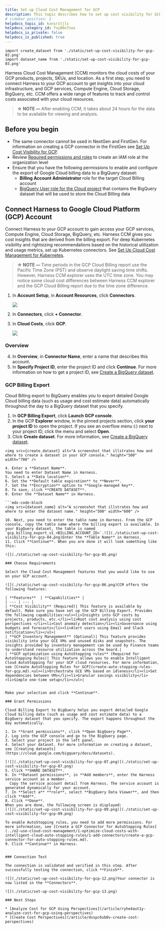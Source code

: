 ```yaml
---
title: Set up Cloud Cost Management for GCP
description: This topic describes how to set up cost visibility for GCP.
# sidebar_position: 2
helpdocs_topic_id: kxnsritjls
helpdocs_category_id: 7vy86n7cws
helpdocs_is_private: false
helpdocs_is_published: true
---
```



```mdx-code-block
import create_dataset from './static/set-up-cost-visibility-for-gcp-02.png'
import dataset_name from './static/set-up-cost-visibility-for-gcp-03.png'
```

Harness Cloud Cost Management (CCM) monitors the cloud costs of your GCP products, projects, SKUs, and location. As a first step, you need to connect Harness to your GCP account to get insights into your cloud infrastructure, and GCP services, Compute Engine, Cloud Storage, BigQuery, etc. CCM offers a wide range of features to track and control costs associated with your cloud resources.

> **☆ NOTE —** After enabling CCM, it takes about 24 hours for the data to be available for viewing and analysis.

## Before you begin

* The same connector cannot be used in NextGen and FirstGen. For information on creating a GCP connector in the FirstGen see [Set Up Cost Visibility for GCP](https://docs.harness.io/article/x53e2by67m-enable-cloud-efficiency-for-google-cloud-platform-gcp).
* Review [Required permissions and roles](https://cloud.google.com/iam/docs/understanding-custom-roles#required_permissions_and_roles) to create an IAM role at the organization level
* Ensure that you have the following permissions to enable and configure the export of Google Cloud billing data to a BigQuery dataset:
	+ **Billing Account Administrator** role for the target Cloud Billing account
	+ [BigQuery User role for the Cloud project](https://cloud.google.com/bigquery/docs/dataset-access-controls) that contains the BigQuery dataset that will be used to store the Cloud Billing data

## Connect Harness to Google Cloud Platform (GCP) Account

Connect Harness to your GCP account to gain access your GCP services, Compute Engine, Cloud Storage, BigQuery, etc. Harness CCM gives you cost insights that are derived from the billing export. For deep Kubernetes visibility and rightsizing recommendations based on the historical utilization and usage metrics, set up Kubernetes connectors. See [Set Up Cloud Cost Management for Kubernetes](https://ngdocs.harness.io/article/ltt65r6k39-set-up-cost-visibility-for-kubernetes).

> **☆ NOTE —** Time periods in the GCP Cloud Billing report use the Pacific Time Zone (PST) and observe daylight saving time shifts. However, Harness CCM explorer uses the UTC time zone. You may notice some cloud cost differences between Harness CCM explorer and the GCP Cloud Billing report due to the time zone difference.



1. In **Account Setup**, in **Account Resources**, click **Connectors**.

    ![](./static/set-up-cost-visibility-for-gcp-00.png)
2. In **Connectors**, click **+ Connector**.
3. In **Cloud Costs**, click **GCP**.

    ![](./static/set-up-cost-visibility-for-gcp-01.png)
### Overview
4. In **Overview**, in **Connector Name**, enter a name that describes this account.
5. In **Specify Project ID**, enter the project ID and click **Continue**. For more information on how to get a project ID, see [Create a BigQuery dataset](https://cloud.google.com/billing/docs/how-to/export-data-bigquery-setup#create-bq-dataset).

### GCP Billing Export

Cloud Billing export to BigQuery enables you to export detailed Google Cloud billing data (such as usage and cost estimate data) automatically throughout the day to a BigQuery dataset that you specify.

1. In **GCP Billing Export**, click **Launch GCP console**.
2. In the GCP **Explorer** window, in the pinned projects section, click **your project ID** to open the project. If you see an overflow menu (:) next to your project ID, click the menu and select **Open**.
3. Click **Create dataset**. For more information, see [Create a BigQuery dataset](https://cloud.google.com/billing/docs/how-to/export-data-bigquery-setup#create-bq-dataset).
  
  
  ```mdx-code-block
<img src={create_dataset} alt="A screenshot that illstrates how and where to create a dataset in your GCP console." height="500" width="700" />

4. Enter a **Dataset Name**.  
You need to enter Dataset Name in Harness.
5. Select a **Data location**.
6. Set the **Default table expiration** to **Never**.
7. Set the **Encryption** option to **Google-managed key**.
8. To save, click **CREATE DATASET**.
9. Enter the **Dataset Name** in Harness.

  ```mdx-code-block
<img src={dataset_name} alt="A screenshot that illstrates how and where to enter the dataset name." height="500" width="600" />

10. Next, you need to enter the table name in Harness. From the GCP console, copy the table name where the billing export is available. In your BigQuery dataset, the table is named `gcp_billing_export_v1_<BILLING_ACCOUNT_ID>`.![](./static/set-up-cost-visibility-for-gcp-04.png)Enter the **Table Name** in Harness.
11. Click **Continue**. When you are done it will look something like this:
  
  ![](./static/set-up-cost-visibility-for-gcp-05.png)

### Choose Requirements

Select the Cloud Cost Management features that you would like to use on your GCP account.

![](./static/set-up-cost-visibility-for-gcp-06.png)CCM offers the following features:

| **Features**  | **Capabilities** | 
| --- | --- | 
| **Cost Visibility** (Required)| This feature is available by default. Make sure you have set up the GCP Billing Export. Provides the following capabilities:<ul><li>Insights into GCP costs by projects, products, etc.</li><li>Root cost analysis using cost perspectives </li><li>Cost anomaly detection</li><li>Governance using budgets and forecasts</li><li>Alert users using Email and Slack notification</li></ul>|
| **GCP Inventory Management** (Optional)| This feature provides visibility into your GCE VMs and unused disks and snapshots. The insights provided by inventory management can be used by Finance teams to understand resource utilization across the board.|
| **GCP optimization using AutoStopping rules** (Required for AutoStopping Rules)| This feature allows you to enable Intelligent Cloud AutoStopping for your GCP cloud resources. For more information, see [Create AutoStopping Rules for GCP](create-auto-stopping-rules-for-gcp.md).<ul><li>Orchestrate GCE VMs based on idleness</li><li>Set dependencies between VMs</li><li>Granular savings visibility</li><li>Simple one-time setup</li></ul>|


Make your selection and click **Continue**.

### Grant Permissions

Cloud Billing Export to BigQuery helps you export detailed Google Cloud billing data (such as usage and cost estimate data) to a BigQuery dataset that you specify. The export happens throughout the day automatically. 

1. In **Grant permissions**, click **Open BigQuery Page**.
2. Log into the GCP console and go to the BigQuery page.
3. Select your project in the left panel.
4. Select your dataset. For more information on creating a dataset, see [Creating datasets](https://cloud.google.com/bigquery/docs/datasets).

  [![](./static/set-up-cost-visibility-for-gcp-07.png)](./static/set-up-cost-visibility-for-gcp-07.png)
5. Click **SHARE DATASET**.
6. In **Dataset permissions**, in **Add members**, enter the Harness service account as a member.  
    Copy the service account detail from Harness. The service account is generated dynamically for your account.
7. In **Select a** **role**, select **BigQuery Data Viewer**, and then click **Add**.
8. Click **Done**.  
When you are done, the following screen is displayed:
  [![](./static/set-up-cost-visibility-for-gcp-09.png)](./static/set-up-cost-visibility-for-gcp-09.png)
    
  To enable AutoStopping rules, you need to add more permissions. For more information, see [Create a GCP Connector for AutoStopping Rules](../o2-use-cloud-cost-management/1-optimize-cloud-costs-with-intelligent-cloud-auto-stopping-rules/1-add-connectors/create-a-gcp-connector-for-auto-stopping-rules.md).
9. Click **Continue** in Harness.


### Connection Test

The connection is validated and verified in this step. After successfully testing the connection, click **Finish**.

![](./static/set-up-cost-visibility-for-gcp-12.png)Your connector is now listed in the **Connectors**.

![](./static/set-up-cost-visibility-for-gcp-13.png)

### Next Steps

* [Analyze Cost for GCP ​Using Perspectives](/article/ryhe4aut1y-analyze-cost-for-gcp-using-perspectives)
* [Create Cost Perspectives](/article/dvspc6ub0v-create-cost-perspectives)

